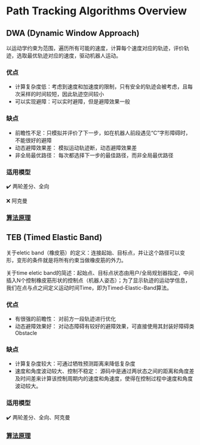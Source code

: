 # Path Tracking Algorithms Overview

## DWA (Dynamic Window Approach)

以运动学约束为范围，遍历所有可能的速度，计算每个速度对应的轨迹，评价轨迹，选取最优轨迹对应的速度，驱动机器人运动。

### 优点

- 计算复杂度低：考虑到速度和加速度的限制，只有安全的轨迹会被考虑，且每次采样的时间较短，因此轨迹空间较小
- 可以实现避障：可以实时避障，但是避障效果一般

### 缺点

- 前瞻性不足：只模拟并评价了下一步，如在机器人前段遇见“C”字形障碍时，不能很好的避障
- 动态避障效果差： 模拟运动轨迹断，动态避障效果差
- 非全局最优路径： 每次都选择下一步的最佳路径，而非全局最优路径

### 适用模型

✔️ 两轮差分、全向

❌ 阿克曼

### [算法原理](https://zhuanlan.zhihu.com/p/519958218)

## TEB (Timed Elastic Band)

关于eletic band（橡皮筋）的定义：连接起始、目标点，并让这个路径可以变形，变形的条件就是将所有约束当做橡皮筋的外力。

关于time eletic band的简述：起始点、目标点状态由用户/全局规划器指定，中间插入N个控制橡皮筋形状的控制点（机器人姿态）；为了显示轨迹的运动学信息，我们在点与点之间定义运动时间Time，即为Timed-Elastic-Band算法。

### 优点

- 有很强的前瞻性： 对前方一段轨迹进行优化
- 动态避障效果好： 对动态障碍有较好的避障效果，可直接使用其封装好障碍类Obstacle

### 缺点

- 计算复杂度较大：可通过牺牲预测距离来降低复杂度
- 速度和角度波动较大、控制不稳定： 源码中是通过两状态之间的距离和角度差及时间差来计算该控制周期内的速度和角速度，使得在控制过程中速度和角度波动较大。

### 适用模型

✔️ 两轮差分、全向、阿克曼

### [算法原理](https://zhuanlan.zhihu.com/p/520293878)
